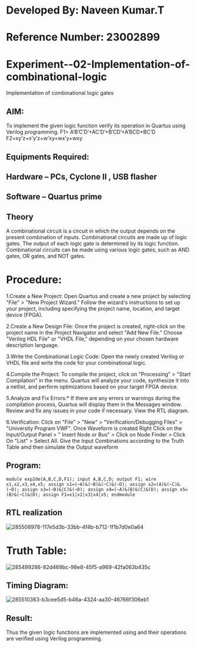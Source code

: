 
# Developed By: Naveen Kumar.T
# Reference Number: 23002899
# Experiment--02-Implementation-of-combinational-logic
Implementation of combinational logic gates
 
## AIM:
To implement the given logic function verify its operation in Quartus using Verilog programming.
 F1= A’B’C’D’+AC’D’+B’CD’+A’BCD+BC’D
F2=xy’z+x’y’z+w’xy+wx’y+wxy
 
 
 
## Equipments Required:
## Hardware – PCs, Cyclone II , USB flasher
## Software – Quartus prime


## Theory
 A combinational circuit is a circuit in which the output depends on the present combination of inputs. Combinational circuits are made up of logic gates. The output of each logic gate is determined by its logic function. Combinational circuits can be made using various logic gates, such as AND gates, OR gates, and NOT gates.

# Procedure:
1.Create a New Project: Open Quartus and create a new project by selecting "File" > "New Project Wizard." Follow the wizard's instructions to set up your project, including specifying the project name, location, and target device (FPGA).

2.Create a New Design File: Once the project is created, right-click on the project name in the Project Navigator and select "Add New File." Choose "Verilog HDL File" or "VHDL File," depending on your chosen hardware description language.

3.Write the Combinational Logic Code: Open the newly created Verilog or VHDL file and write the code for your combinational logic.

4.Compile the Project: To compile the project, click on "Processing" > "Start Compilation" in the menu. Quartus will analyze your code, synthesize it into a netlist, and perform optimizations based on your target FPGA device.

5.Analyze and Fix Errors:* If there are any errors or warnings during the compilation process, Quartus will display them in the Messages window. Review and fix any issues in your code if necessary. View the RTL diagram.

6.Verification: Click on "File" > "New" > "Verification/Debugging Files" > "University Program VWF". Once Waveform is created Right Click on the Input/Output Panel > " Insert Node or Bus" > Click on Node Finder > Click On "List" > Select All. Give the Input Combinations according to the Truth Table amd then simulate the Output waveform
## Program:
``module exp2de(A,B,C,D,F1);
input A,B,C,D;
output F1;
wire x1,x2,x3,x4,x5;
assign x1=(~A)&(~B)&(~C)&(~D);
assign x2=(A)&(~C)&(~D);
assign x3=(~B)&(C)&(~D);
assign x4=(~A)&(B)&(C)&(D);
assign x5=(B)&(~C)&(D);
assign F1=x1|x2|x3|x4|x5;
endmodule``
## RTL realization
![285508978-117e5d3b-33bb-4f4b-b712-1f1b7d0e0a64](https://github.com/820NaveenKumar208/Experiment--02-Implementation-of-combinational-logic-/assets/154746066/b74cec1a-e018-4539-b2b3-cc1fc8a5f23d)

# Truth Table:
![285499286-82d469bc-98e8-45f5-a969-42fa063b435c](https://github.com/820NaveenKumar208/Experiment--02-Implementation-of-combinational-logic-/assets/154746066/63896d77-b5fb-4072-be76-5104f3bf8cea)

## Timing Diagram:
![285510363-b3cee5d5-b46a-4324-aa30-46766f306eb1](https://github.com/820NaveenKumar208/Experiment--02-Implementation-of-combinational-logic-/assets/154746066/35181da1-4a0e-473a-a80e-0d9cf5adc9c0)


## Result:
Thus the given logic functions are implemented using  and their operations are verified using Verilog programming.
